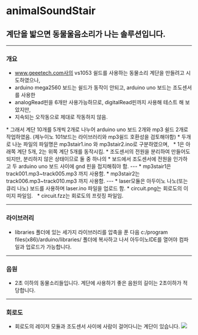 # animalSoundStair

## 계단을 밟으면 동물울음소리가 나는 솔루션입니다.  

---
### 개요

* www.geeetech.com사의 vs1053 쉴드를 사용하는 동물소리 계단을 만들려고 시도하였으나,   
* arduino mega2560 보드는 쉴드가 동작이 안되고, arduino uno 보드는 조도센서를 사용한   
* analogRead핀을 6개만 사용가능하므로, digitalRead핀까지 사용해 테스트 해 보았지만,   
* 지속되는 오작동으로 제대로 작동하지 않음.  
<p>
* 그래서 계단 10개를 5개씩 2개로 나누어 arduino uno 보드 2개와 mp3 쉴드 2개로 작업하였음.  
(제누이노 101보드는 라이브러리와 mp3쉴드 호환성을 검토해야함)  
* 두개로 나눈 파일의 파일명은 mp3stair1.ino 와 mp3stair2.ino로 구분하였으며,   
* 1은 아래쪽 계단 5개, 2는 위쪽 계단 5개를 동작시킴.   
* 조도센서의 전원을 분리하여 만들어도 되지만, 분리하지 않은 상태이므로 둘 중 하나의  
* 보드에서 조도센서에 전원을 인가하고 두 arduino uno 보드 사이에 gnd 핀을 접지해줘야 함.  
---
* mp3stair1은 track001.mp3~track005.mp3 까지 사용함.  
* mp3stair2는 track006.mp3~track010.mp3 까지 사용함.  
---
* laser모듈은 아두이노 나노(또는 큐리 나노) 보드를 사용하며 laser.ino 파일을 업로드 함.
* circuit.png는 회로도의 이미지 파일임.  
* circuit.fzz는 회로도의 프릿징 파일임.  


---
### 라이브러리

* libraries 폴더에 있는 세가지 라이브러리를 압축을 푼 다음 c:/program files(x86)/arduino/libraries/ 폴더에 복사하고 나서 아두이노IDE를 열어야 컴파일과 업로드가 가능합니다.

---
### 음원  

* 2초 이하의 동물소리들입니다. 계단에 사용하기 좋은 음원의 길이는 2초이하가 적당합니다.

---
### 회로도  
* 회로도의 레이저 모듈과 조도센서 사이에 사람이 걸어다니는 계단이 있습니다.
![](https://github.com/mtinet/animalSoundStair/blob/master/circuit.png?raw=true)
